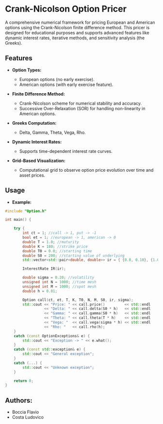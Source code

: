 # Crank-Nicolson Option Pricer

A comprehensive numerical framework for pricing European and American options using the Crank-Nicolson finite difference method. This pricer is designed for educational purposes and supports advanced features like dynamic interest rates, iterative methods, and sensitivity analysis (the Greeks).

## Features

- **Option Types:**
  - European options (no early exercise).
  - American options (with early exercise feature).

- **Finite Difference Method:**
  - Crank-Nicolson scheme for numerical stability and accuracy.
  - Successive Over-Relaxation (SOR) for handling non-linearity in American options.

- **Greeks Computation:**
  - Delta, Gamma, Theta, Vega, Rho.

- **Dynamic Interest Rates:**
  - Supports time-dependent interest rate curves.

- **Grid-Based Visualization:**
  - Computational grid to observe option price evolution over time and asset prices.

## Usage

- **Example:**

```cpp
#include "Option.h"

int main() {

    try {
        int ct = 1; //call -> 1, put -> -1
        bool et = 1; //european -> 1, american -> 0
        double T = 1.0; //maturity
        double K = 180; //strike price
        double T0 = 0.0; //starting time
        double S0 = 200; //starting value of underlying
        std::vector<std::pair<double, double>> ir = { {0.0, 0.10}, {1.0, 0.10} }; //discrete interest rate curve

        InterestRate IR(ir);

        double sigma = 0.20; //volatility
        unsigned int N = 1000; //time mesh
        unsigned int M = 1000; //spot mesh
        double h = 0.01;

        Option call(ct, et, T, K, T0, N, M, S0, ir, sigma);
        std::cout << "Price: " << call.price()         << std::endl
                  << "Delta: " << call.delta(S0 * h)   << std::endl
                  << "Gamma: " << call.gamma(S0 * h)   << std::endl
                  << "Theta: " << call.theta(T * h)    << std::endl
                  << "Vega: "  << call.vega(sigma * h) << std::endl
                  << "Rho: "   << call.rho(h);
    }
    catch (const OptionExceptions& e) {
        std::cout << "Exception -> " << e.what();
    }
    catch (const std::exception& e) {
        std::cout << "General exception";
    }
    catch (...) {
        std::cout << "Unknown exception";
    }

    return 0;
}
```

## Authors:
- Boccia Flavio
- Costa Ludovico
